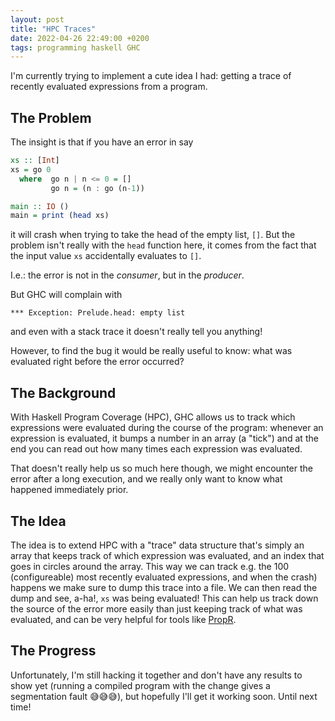```yaml
---
layout: post
title: "HPC Traces"
date: 2022-04-26 22:49:00 +0200
tags: programming haskell GHC
---
```


I'm currently trying to implement a cute idea I had: getting a trace of recently evaluated expressions from a program.

The Problem
---
The insight is that if you have an error in say

```haskell
xs :: [Int]
xs = go 0
  where  go n | n <= 0 = []
         go n = (n : go (n-1))

main :: IO ()
main = print (head xs)
```

it will crash when trying to take the head of the empty list, `[]`.
But the problem isn't really with the `head` function here, it comes from
the fact that the input value `xs` accidentally evaluates to `[]`.

I.e.: the error is not in the *consumer*, but in the *producer*.

But GHC will complain with

```text
*** Exception: Prelude.head: empty list
```

and even with a stack trace it doesn't really tell you anything!

However, to find the bug it would be really useful to know: what was evaluated
right before the error occurred?

The Background
---

With Haskell Program Coverage (HPC), GHC allows us to track which
expressions were evaluated during the course of the program: whenever an
expression is evaluated, it bumps a number in an array (a "tick") and at
the end you can read out how many times each expression was evaluated.

That doesn't really help us so much here though, we might encounter the
error after a long execution, and we really only want to know what happened
immediately prior.

The Idea
---

The idea is to extend HPC with a "trace" data structure that's simply an
array that keeps track of which expression was evaluated, and an index
that goes in circles around the array. This way we can track e.g. the 100
(configureable) most recently evaluated expressions, and when the crash)
happens we make sure to dump this trace into a file. We can then read
the dump and see, a-ha!, `xs` was being evaluated! This can help us
track down the source of the error more easily than just keeping track
of what was evaluated, and can be very helpful for tools like [PropR](https://github.com/Tritlo/PropR).

The Progress
---
Unfortunately, I'm still hacking it together and don't have any results to show
yet (running a compiled program with the change gives a segmentation fault 😅😅😅),
but hopefully I'll get it working soon. Until next time!
